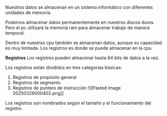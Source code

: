 
Nuestros datos se almacenan en un sistema informático con diferentes unidades de memoria. 

Podemos almacenar datos permanentemente en nuestros discos duros. Pero el pc utilizará la memoria ram para almacenar trabajo de manera temporal.

Dentro de nuestras cpu también se almacenan datos, aunque su capacidad es muy limitada. Los registros es donde se puede almacenar en la cpu.

**Registros** 
Los registros pueden almacenar hasta 64 bits de datos a la vez. 

Los registros están divididos en tres categorías básicas:

1. Registros de propósito general
2. Registros de segmento
3. Registros de puntero de instrucción
![[Pasted image 20250329000402.png]]

Los registros son nombrados según el tamaño y el funcionamiento del registro.



